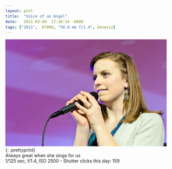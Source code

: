 ```yaml
---
layout: post
title:  "Voice of an Angel"
date:   2011-03-09  17:16:14 -0600
tags: ["2011",  D7000, "50.0 mm f/1.4", Genesis]
---
```

![:title](/images/2011/2011_0309_D7K_1691.jpg)
{: .prettyprint}  
Always great when she sings for us  
1/125 sec, f/1.4, ISO 2500 - Shutter clicks this day: 159